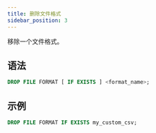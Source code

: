 ```yaml
---
title: 删除文件格式
sidebar_position: 3
---
```


移除一个文件格式。

## 语法

```sql
DROP FILE FORMAT [ IF EXISTS ] <format_name>;
```

## 示例

```sql
DROP FILE FORMAT IF EXISTS my_custom_csv;
```